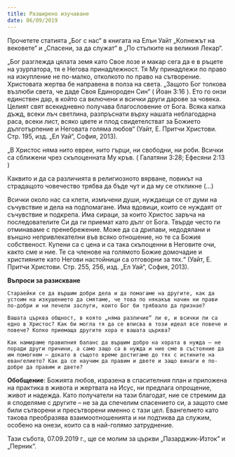 ```yaml
---
title: Разширено изучаване
date: 06/09/2019
---
```


Прочетете статията „Бог с нас“ в книгата на Елън Уайт „Копнежът на вековете“ и „Спасени, за да служат“ в „По стъпките на великия Лекар“.

„Бог разглежда цялата земя като Свое лозе и макар сега да е в ръцете на узурпатора, тя е Негова принадлежност. Тя Му принадлежи по право на изкупление не по-малко, отколкото по право на сътворение. Христовата жертва бе направена в полза на света. „Защото Бог толкова възлюби света, че даде Своя Единороден Син“ ( Йоан 3:16 ). Ето го онзи единствен дар, в който са включени и всички други дарове за човека. Целият свят всекидневно получава благословение от Бога. Всяка капка дъжд, всеки лъч светлина, разпръснати върху нашата неблагодарна раса, всеки лист, всяко цвете и плод свидетелстват за Божието дълготърпение и Неговата голяма любов“ (Уайт, Е. Притчи Христови. Стр. 195, изд. „Ел Уай“, София, 2013).

„В Христос няма нито евреи, нито гърци, ни свободни, ни роби. Всички са сближени чрез скъпоценната Му кръв. ( Галатяни 3:28; Ефесяни 2:13 )

Каквито и да са различията в религиозното вярване, повикът на страдащото човечество трябва да бъде чут и да му се откликне (…)

Всички около нас са клети, измъчени души, нуждаещи се от думи на съчувствие и дела на подпомагане. Има вдовици, които се нуждаят от съчувствие и подкрепа. Има сираци, за които Христос заръча на последователите Си да ги приемат като дълг от Бога. Твърде често ги отминаваме с пренебрежение. Може да са дрипави, недодялани и външно непривлекателни във всяко отношение, но те са Божия собственост. Купени са с цена и са така скъпоценни в Неговите очи, както сме и ние. Те са членове на голямото Божие домочадие и християните като Негови настойници са отговорни за тях.“ (Уайт, Е. Притчи Христови. Стр. 255, 256, изд. „Ел Уай“, София, 2013).

**Въпроси за разискване**

`Стараейки се да вършим добри дела и да помагаме на другите, как да устоим на изкушението да смятаме, че това по някакъв начин ни прави по-добри и ни печели заслуги, които Бог би трябвало да признае?`

`Вашата църква общност, в която „няма различие“ ли е, и всички ли са едно в Христос? Как би могла тя да се вписва в този идеал все повече и повече? Колко приемаща другите хора е вашата църква?`

`Как намираме правилния баланс да вършим добро на хората в нужда – не поради други причини, а само защо са в нужда и ние сме в състояние да им помогнем – докато в същото време достигаме до тях с истините на евангелието? Как да се научим да правим и двете и защо винаги е по-добре да правим и двете?`

**Обобщение**: Божията любов, изразена в спасителния план и приложена на практика в живота и жертвата на Исус, ни предлага опрощение, живот и надежда. Като получатели на тази благодат, ние се стремим да я споделяме с другите – не за да спечелим спасението си, а защото сме били сътворени и пресътворени именно с тази цел. Евангелието като такова преобразява взаимоотношенията и ни подтиква да служим, особено на онези, които са в най-голямо затруднение.

Тази събота, 07.09.2019 г., ще се молим за църкви „Пазарджик-Изток” и „Перник”.